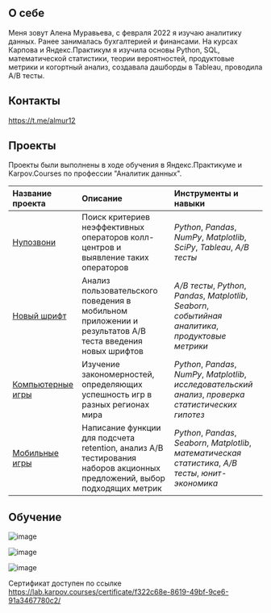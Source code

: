 ## О себе

Меня зовут Алена Муравьева, с февраля 2022 я изучаю аналитику данных. Ранее занималась бухгалтерией и финансами. На курсах Карпова и Яндекс.Практикум я изучила основы Python, SQL, математической статистики, теории вероятностей, продуктовые метрики и когортный анализ, создавала дашборды в Tableau, проводила A/B тесты.

## Контакты
https://t.me/almur12

## Проекты

Проекты были выполнены в ходе обучения в Яндекс.Практикуме и Karpov.Courses по профессии "Аналитик данных".

| Название проекта | Описание | Инструменты и навыки | 
| :---------------------- | :---------------------- | :---------------------- |
| [Нупозвони](https://github.com/AlenaMuraveva/Portfolio/tree/main/telecom) | Поиск критериев неэффективных операторов колл-центров и выявление таких операторов| *Python*, *Pandas*, *NumPy*, *Matplotlib*, *SciPy*, *Tableau*, *A/B тесты* |
| [Новый шрифт](https://github.com/AlenaMuraveva/Portfolio/tree/main/new_typeface) | Анализ пользовательского поведения в мобильном приложении и результатов А/В теста введения новых шрифтов| *A/B тесты*, *Python*, *Pandas*, *Matplotlib*, *Seaborn*, *событийная аналитика*, *продуктовые метрики* |
| [Компьютерные игры](https://github.com/AlenaMuraveva/Portfolio/tree/main/comp_games) | Изучение закономерностей, определяющих успешность игр в разных регионах мира| *Python*, *Pandas*, *NumPy*, *Matplotlib*, *исследовательский анализ*, *проверка статистических гипотез* |
| [Мобильные игры](https://github.com/AlenaMuraveva/Portfolio/tree/main/mobile_games) | Написание функции для подсчета retention, анализ А/В тестирования наборов акционных предложений, выбор подходящих метрик | *Python*, *Pandas*, *Seaborn*, *Matplotlib*, *математическая статистика*, *А/В тесты*, *юнит-экономика* |


## Обучение

![image](https://github.com/AlenaMuraveva/AlenaMuraveva/assets/146826490/28cce485-df92-48d8-8e2e-02f97713d43d)

![image](https://github.com/AlenaMuraveva/AlenaMuraveva/assets/146826490/3ff76c8b-f4ce-4817-8b49-7827cfab8f4c)

![image](https://github.com/AlenaMuraveva/AlenaMuraveva/assets/146826490/8276373b-7e65-40f0-a6c4-9a9b01d4cf31)

Сертификат доступен по ссылке https://lab.karpov.courses/certificate/f322c68e-8619-49bf-9ce6-91a3467780c2/
